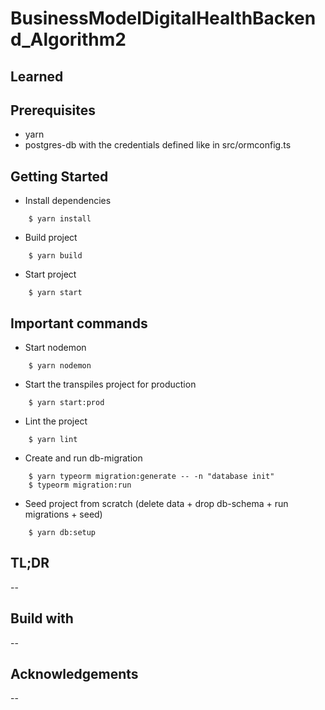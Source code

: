 # BusinessModelDigitalHealthBackend_Algorithm2

## Learned

## Prerequisites
- yarn
- postgres-db with the credentials defined like in src/ormconfig.ts

## Getting Started

- Install dependencies
```
    $ yarn install
```
- Build project
```
    $ yarn build
```

- Start project
```
    $ yarn start
```

## Important commands

- Start nodemon
```
    $ yarn nodemon
```

- Start the transpiles project for production
```
    $ yarn start:prod
```

- Lint the project
```
    $ yarn lint
```

- Create and run db-migration
```
    $ yarn typeorm migration:generate -- -n "database init"
    $ typeorm migration:run
```

- Seed project from scratch (delete data + drop db-schema + run migrations + seed)
```
    $ yarn db:setup
```

## TL;DR

--

## Build with

--

## Acknowledgements

--